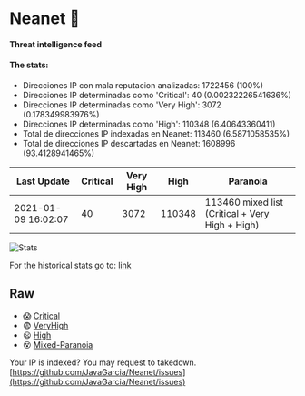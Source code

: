 # Neanet :hocho:
#### Threat intelligence feed
#### The stats:

- Direcciones IP con mala reputacion analizadas: 1722456 (100%)
- Direcciones IP determinadas como 'Critical':  40 (0.00232226541636%)
- Direcciones IP determinadas como 'Very High':  3072 (0.178349983976%)
- Direcciones IP determinadas como 'High':  110348 (6.40643360411)
- Total de direcciones IP indexadas en Neanet:  113460 (6.5871058535%)
- Total de direcciones IP descartadas en Neanet:  1608996 (93.4128941465%)

| Last Update | Critical | Very High | High | Paranoia |
| --- | --- | --- | --- | --- |
| 2021-01-09 16:02:07 | 40 | 3072 | 110348 | 113460 mixed list (Critical + Very High + High)|

![Stats](https://docs.google.com/spreadsheets/d/e/2PACX-1vSnaNMIXVabIpDJjufMlzH7poXnshF3mgd8Is1g9ytUEzVsP5my4Trn8f-xkoLLQ38xpL3HtmUexLo6/pubchart?oid=501124687&format=image)

For the historical stats go to: [link](/stats.csv)
## Raw
- :scream: [Critical](https://raw.githubusercontent.com/JavaGarcia/Neanet/master/blacklists/neanet_critical.txt)
- :fearful: [VeryHigh](https://raw.githubusercontent.com/JavaGarcia/Neanet/master/blacklists/neanet_veryHigh.txtt)
- :frowning: [High](https://raw.githubusercontent.com/JavaGarcia/Neanet/master/blacklists/neanet_high.txt)
- :dizzy_face: [Mixed-Paranoia](https://raw.githubusercontent.com/JavaGarcia/Neanet/master/blacklists/neanet_all.txt)


Your IP is indexed? You may request to takedown. [https://github.com/JavaGarcia/Neanet/issues](https://github.com/JavaGarcia/Neanet/issues)














































































































































































































































































































































































































































































































































































































































































































































































































































































































































































































































































































































































































































































































































































































































































































































































































































































































































































































































































































































































































































































































































































































































































































































































































































































































































































































































































































































































































































































































































































































































































































































































































































































































































































































































































































